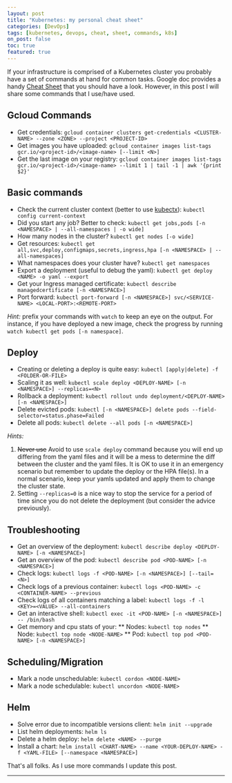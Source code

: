 ```yaml
---
layout: post
title: "Kubernetes: my personal cheat sheet"
categories: [DevOps]
tags: [kubernetes, devops, cheat, sheet, commands, k8s]
on_post: false
toc: true
featured: true
---
```


If your infrastructure is comprised of a Kubernetes cluster you probably have a set of commands at hand for common tasks. Google doc provides a handy [Cheat Sheet](https://kubernetes.io/docs/reference/kubectl/cheatsheet/) that you should have a look. However, in this post I will share some commands that I use/have used.

## Gcloud Commands

* Get credentials: `gcloud container clusters get-credentials <CLUSTER-NAME> --zone <ZONE> --project <PROJECT-ID>`
* Get images you have uploaded: `gcloud container images list-tags gcr.io/<project-id>/<image-name> [--limit <N>]`
* Get the last image on your registry: `gcloud container images list-tags gcr.io/<project-id>/<image-name> --limit 1 | tail -1 | awk '{print $2}'`

## Basic commands

* Check the current cluster context (better to use [kubectx](https://github.com/ahmetb/kubectx/)): `kubectl config current-context`
* Did you start any job? Better to check: `kubectl get jobs,pods [-n <NAMESPACE> | --all-namespaces | -o wide]`
* How many nodes in the cluster? `kubectl get nodes [-o wide]`
* Get resources: `kubectl get all,svc,deploy,configmaps,secrets,ingress,hpa [-n <NAMESPACE> | --all-namespaces]`
* What namespaces does your cluster have? `kubectl get namespaces`
* Export a deployment (useful to debug the yaml): `kubectl get deploy <NAME> -o yaml --export`
* Get your Ingress managed certificate: `kubectl describe managedcertificate [-n <NAMESPACE>]`
* Port forward: `kubectl port-forward [-n <NAMESPACE>] svc/<SERVICE-NAME> <LOCAL-PORT>:<REMOTE-PORT>`

*Hint:* prefix your commands with `watch` to keep an eye on the output. For instance, if you have deployed a new image, check the progress by running `watch kubectl get pods [-n namespace]`.

## Deploy

* Creating or deleting a deploy is quite easy: `kubectl [apply|delete] -f <FOLDER-OR-FILE>`
* Scaling it as well: `kubectl scale deploy <DEPLOY-NAME> [-n <NAMESPACE>] --replicas=<N>`
* Rollback a deployment: `kubectl rollout undo deployment/<DEPLOY-NAME> [-n <NAMESPACE>]`
* Delete evicted pods: `kubectl [-n <NAMESPACE>] delete pods --field-selector=status.phase=Failed`
* Delete all pods: `kubectl delete --all pods [-n <NAMESPACE>]`

*Hints:* 
1. ~~Never use~~ Avoid to use `scale deploy` command because you will end up differing from the yaml files and it will be a mess to determine the diff between the cluster and the yaml files. It is OK to use it in an emergency scenario but remember to update the deploy or the HPA file(s). In a normal scenario, keep your yamls updated and apply them to change the cluster state.
1. Setting `--replicas=0` is a nice way to stop the service for a period of time since you do not delete the deployment (but consider the advice previously).

## Troubleshooting

* Get an overview of the deployment: ` kubectl describe deploy <DEPLOY-NAME> [-n <NAMESPACE>] `
* Get an overview of the pod: `kubectl describe pod <POD-NAME> [-n <NAMESPACE>] `
* Check logs: `kubectl logs -f <POD-NAME> [-n <NAMESPACE>] [--tail=<N>]`
* Check logs of a previous container: `kubectl logs <POD-NAME> -c <CONTAINER-NAME> --previous`
* Check logs of all containers matching a label: `kubectl logs -f -l <KEY>=<VALUE> --all-containers`
* Get an interactive shell: `kubectl exec -it <POD-NAME> [-n <NAMESPACE>] -- /bin/bash`
* Get memory and cpu stats of your:
** Nodes: `kubectl top nodes`
** Node: `kubectl top node <NODE-NAME>`
** Pod: `kubectl top pod <POD-NAME> [-n <NAMESPACE>]`


## Scheduling/Migration

* Mark a node unschedulable: `kubectl cordon <NODE-NAME>`
* Mark a node schedulable: `kubectl uncordon <NODE-NAME>`

## Helm

* Solve error due to incompatible versions client: `helm init --upgrade`
* List helm deployments: `helm ls`
* Delete a helm deploy: `helm delete <NAME> --purge`
* Install a chart: `helm install <CHART-NAME> --name <YOUR-DEPLOY-NAME> -f <YAML-FILE> [--namespace <NAMESPACE>]`


That's all folks. As I use more commands I update this post.

---


